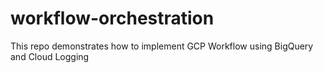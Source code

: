 # workflow-orchestration
This repo demonstrates how to implement GCP Workflow using BigQuery and Cloud Logging

